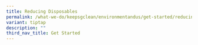 ```yaml
---
title: Reducing Disposables
permalink: /what-we-do/keepsgclean/environmentandus/get-started/reducingdisposables/
variant: tiptap
description: ""
third_nav_title: Get Started
---
```

